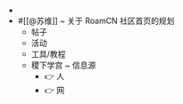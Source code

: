 - 
- #[[@苏维]] ~ 关于 RoamCN 社区首页的规划
    - 帖子
    - 活动
    - 工具/教程
    - 稷下学宫 ~ 信息源
        - 👉 人
        - 👉 网
